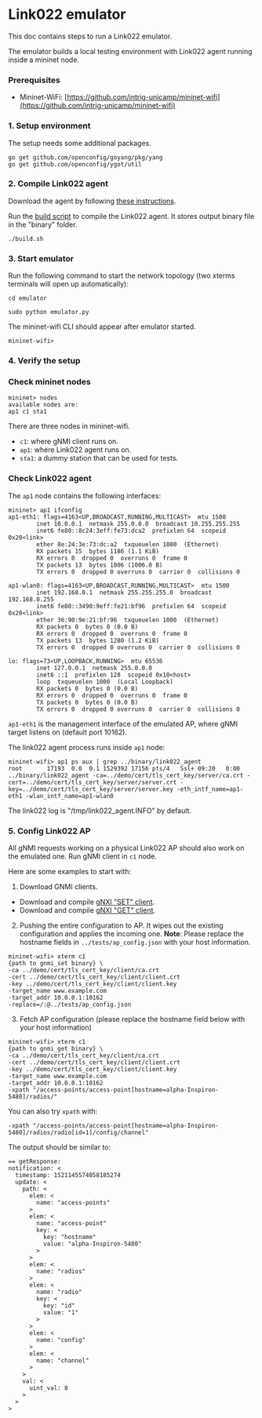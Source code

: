 # Link022 emulator
This doc contains steps to run a Link022 emulator.

The emulator builds a local testing environment with Link022 agent running inside a mininet node.

### Prerequisites
* Mininet-WiFi: [https://github.com/intrig-unicamp/mininet-wifi](https://github.com/intrig-unicamp/mininet-wifi)

### 1. Setup environment
The setup needs some additional packages.
```
go get github.com/openconfig/goyang/pkg/yang
go get github.com/openconfig/ygot/util
```

### 2. Compile Link022 agent
Download the agent by following [these instructions](https://github.com/ramonfontes/link022/tree/master/agent).

Run the [build script](../build.sh) to compile the Link022 agent.
It stores output binary file in the "binary" folder.
```
./build.sh
```

### 3. Start emulator
Run the following command to start the network topology (two xterms terminals will open up automatically):
```
cd emulator

sudo python emulator.py
```

The mininet-wifi CLI should appear after emulator started.
```
mininet-wifi>
```

### 4. Verify the setup

### Check mininet nodes
```
mininet> nodes
available nodes are: 
ap1 c1 sta1
```

There are three nodes in mininet-wifi.
* `c1`: where gNMI client runs on.
* `ap1`: where Link022 agent runs on.
* `sta1`: a dummy station that can be used for tests.

### Check Link022 agent

The `ap1` node contains the following interfaces:
```
mininet> ap1 ifconfig
ap1-eth1: flags=4163<UP,BROADCAST,RUNNING,MULTICAST>  mtu 1500
        inet 10.0.0.1  netmask 255.0.0.0  broadcast 10.255.255.255
        inet6 fe80::8c24:3eff:fe73:dca2  prefixlen 64  scopeid 0x20<link>
        ether 8e:24:3e:73:dc:a2  txqueuelen 1000  (Ethernet)
        RX packets 15  bytes 1186 (1.1 KiB)
        RX errors 0  dropped 0  overruns 0  frame 0
        TX packets 13  bytes 1006 (1006.0 B)
        TX errors 0  dropped 0 overruns 0  carrier 0  collisions 0

ap1-wlan0: flags=4163<UP,BROADCAST,RUNNING,MULTICAST>  mtu 1500
        inet 192.168.0.1  netmask 255.255.255.0  broadcast 192.168.0.255
        inet6 fe80::3490:9eff:fe21:bf96  prefixlen 64  scopeid 0x20<link>
        ether 36:90:9e:21:bf:96  txqueuelen 1000  (Ethernet)
        RX packets 0  bytes 0 (0.0 B)
        RX errors 0  dropped 0  overruns 0  frame 0
        TX packets 13  bytes 1280 (1.2 KiB)
        TX errors 0  dropped 0 overruns 0  carrier 0  collisions 0

lo: flags=73<UP,LOOPBACK,RUNNING>  mtu 65536
        inet 127.0.0.1  netmask 255.0.0.0
        inet6 ::1  prefixlen 128  scopeid 0x10<host>
        loop  txqueuelen 1000  (Local Loopback)
        RX packets 0  bytes 0 (0.0 B)
        RX errors 0  dropped 0  overruns 0  frame 0
        TX packets 0  bytes 0 (0.0 B)
        TX errors 0  dropped 0 overruns 0  carrier 0  collisions 0
```
`ap1-eth1` is the management interface of the emulated AP, where gNMI target listens on (default port 10162).

The link022 agent process runs inside `ap1` node:
```
mininet-wifi> ap1 ps aux | grep ../binary/link022_agent
root       17193  0.0  0.1 1529392 17156 pts/4   Ssl+ 09:20   0:00 ../binary/link022_agent -ca=../demo/cert/tls_cert_key/server/ca.crt -cert=../demo/cert/tls_cert_key/server/server.crt -key=../demo/cert/tls_cert_key/server/server.key -eth_intf_name=ap1-eth1 -wlan_intf_name=ap1-wlan0
```

The link022 log is "/tmp/link022_agent.INFO" by default.

### 5. Config Link022 AP
All gNMI requests working on a physical Link022 AP should also work on the emulated one.
Run gNMI client in `c1` node.

Here are some examples to start with:

1. Download GNMI clients.
* Download and compile [gNXI "SET" client](https://github.com/google/gnxi/tree/master/gnmi_set).
* Download and compile [gNXI "GET" client](https://github.com/google/gnxi/tree/master/gnmi_get).

2. Pushing the entire configuration to AP. It wipes out the existing configuration and applies the incoming one. **Note**: Please replace the hostname fields in `../tests/ap_config.json` with your host information.
```
mininet-wifi> xterm c1
{path to gnmi_set binary} \ 
-ca ../demo/cert/tls_cert_key/client/ca.crt 
-cert ../demo/cert/tls_cert_key/client/client.crt 
-key ../demo/cert/tls_cert_key/client/client.key 
-target_name www.example.com 
-target_addr 10.0.0.1:10162 
-replace=/:@../tests/ap_config.json
```

3. Fetch AP configuration (please replace the hostname field below with your host information)
```
mininet-wifi> xterm c1
{path to gnmi_get binary} \ 
-ca ../demo/cert/tls_cert_key/client/ca.crt 
-cert ../demo/cert/tls_cert_key/client/client.crt 
-key ../demo/cert/tls_cert_key/client/client.key 
-target_name www.example.com 
-target_addr 10.0.0.1:10162 
-xpath "/access-points/access-point[hostname=alpha-Inspiron-5480]/radios/"
```

You can also try `xpath` with:
```
-xpath "/access-points/access-point[hostname=alpha-Inspiron-5480]/radios/radio[id=1]/config/channel"
```

The output should be similar to:
```
== getResponse:
notification: <
  timestamp: 1521145574058185274
  update: <
    path: <
      elem: <
        name: "access-points"
      >
      elem: <
        name: "access-point"
        key: <
          key: "hostname"
          value: "alpha-Inspiron-5480"
        >
      >
      elem: <
        name: "radios"
      >
      elem: <
        name: "radio"
        key: <
          key: "id"
          value: "1"
        >
      >
      elem: <
        name: "config"
      >
      elem: <
        name: "channel"
      >
    >
    val: <
      uint_val: 8
    >
  >
>
```
